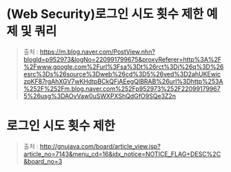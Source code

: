 ---
---

# (Web Security)로그인 시도 횟수 제한 예제 및 쿼리 

> 출처 : https://m.blog.naver.com/PostView.nhn?blogId=p952973&logNo=220991799675&proxyReferer=http%3A%2F%2Fwww.google.com%2Furl%3Fsa%3Dt%26rct%3Dj%26q%3D%26esrc%3Ds%26source%3Dweb%26cd%3D5%26ved%3D2ahUKEwiczpKF87rgAhXGV7wKHdtpBCkQFjAEegQIBRAB%26url%3Dhttp%253A%252F%252Fm.blog.naver.com%252Fp952973%252F220991799675%26usg%3DAOvVaw0uSWXPXShQdGfO9SQe3Z2n

# 로그인 시도 횟수 제한

> 출처 : http://gnujava.com/board/article_view.jsp?article_no=7143&menu_cd=16&idx_notice=NOTICE_FLAG+DESC%2C&board_no=3

